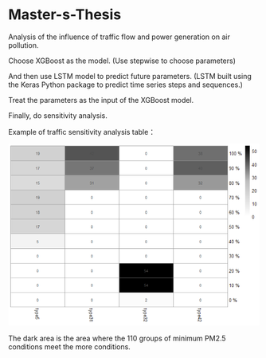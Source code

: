 # Master-s-Thesis
Analysis of the influence of traffic flow and power generation on air pollution.

Choose XGBoost as the model.
(Use stepwise to choose parameters)

And then use LSTM model to predict future parameters.
(LSTM built using the Keras Python package to predict time series steps and sequences.)

Treat the parameters as the input of the XGBoost model.

Finally, do sensitivity analysis.

Example of traffic sensitivity analysis table：

![image](https://github.com/jeff611196/Master-s-Thesis/blob/master/taipei_traffic_pheatmap.png)

The dark area is the area where the 110 groups of minimum PM2.5 conditions meet the more conditions.
